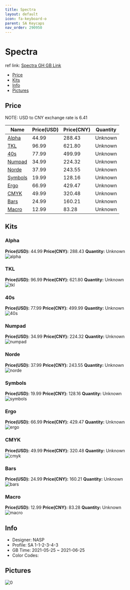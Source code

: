 ```yaml
---
title: Spectra 
layout: default
icon: fa-keyboard-o
parent: SA Keycaps
nav_order: 290950
---
```


# Spectra 

ref link: [Spectra GH GB Link](https://geekhack.org/index.php?topic=111830.0)

* [Price](#price)
* [Kits](#kits)
* [Info](#info)
* [Pictures](#pictures)

## Price

NOTE: USD to CNY exchange rate is 6.41

| Name          | Price(USD)   |  Price(CNY) | Quantity |
| ------------- | ------------ |  ---------- | -------- |
|[Alpha](#alpha)|44.99|288.43|Unknown|
|[TKL](#tkl)|96.99|621.80|Unknown|
|[40s](#40s)|77.99|499.99|Unknown|
|[Numpad](#numpad)|34.99|224.32|Unknown|
|[Norde](#norde)|37.99|243.55|Unknown|
|[Symbols](#symbols)|19.99|128.16|Unknown|
|[Ergo](#ergo)|66.99|429.47|Unknown|
|[CMYK](#cmyk)|49.99|320.48|Unknown|
|[Bars](#bars)|24.99|160.21|Unknown|
|[Macro](#macro)|12.99|83.28|Unknown|


## Kits
### Alpha  
**Price(USD):** 44.99	**Price(CNY):** 288.43	**Quantity:** Unknown  
<img src="{{ 'assets/images/sa-keycaps/Spectra/kits_pics/alpha.png' | relative_url }}" alt="alpha" class="image featured">

### TKL  
**Price(USD):** 96.99	**Price(CNY):** 621.80	**Quantity:** Unknown  
<img src="{{ 'assets/images/sa-keycaps/Spectra/kits_pics/tkl.png' | relative_url }}" alt="tkl" class="image featured">

### 40s  
**Price(USD):** 77.99	**Price(CNY):** 499.99	**Quantity:** Unknown  
<img src="{{ 'assets/images/sa-keycaps/Spectra/kits_pics/40s.png' | relative_url }}" alt="40s" class="image featured">

### Numpad  
**Price(USD):** 34.99	**Price(CNY):** 224.32	**Quantity:** Unknown  
<img src="{{ 'assets/images/sa-keycaps/Spectra/kits_pics/numpad.png' | relative_url }}" alt="numpad" class="image featured">

### Norde  
**Price(USD):** 37.99	**Price(CNY):** 243.55	**Quantity:** Unknown  
<img src="{{ 'assets/images/sa-keycaps/Spectra/kits_pics/norde.png' | relative_url }}" alt="norde" class="image featured">

### Symbols  
**Price(USD):** 19.99	**Price(CNY):** 128.16	**Quantity:** Unknown  
<img src="{{ 'assets/images/sa-keycaps/Spectra/kits_pics/symbols.png' | relative_url }}" alt="symbols" class="image featured">

### Ergo  
**Price(USD):** 66.99	**Price(CNY):** 429.47	**Quantity:** Unknown  
<img src="{{ 'assets/images/sa-keycaps/Spectra/kits_pics/ergo.png' | relative_url }}" alt="ergo" class="image featured">

### CMYK  
**Price(USD):** 49.99	**Price(CNY):** 320.48	**Quantity:** Unknown  
<img src="{{ 'assets/images/sa-keycaps/Spectra/kits_pics/cmyk.png' | relative_url }}" alt="cmyk" class="image featured">

### Bars  
**Price(USD):** 24.99	**Price(CNY):** 160.21	**Quantity:** Unknown  
<img src="{{ 'assets/images/sa-keycaps/Spectra/kits_pics/bars.png' | relative_url }}" alt="bars" class="image featured">

### Macro  
**Price(USD):** 12.99	**Price(CNY):** 83.28	**Quantity:** Unknown  
<img src="{{ 'assets/images/sa-keycaps/Spectra/kits_pics/macro.png' | relative_url }}" alt="macro" class="image featured">

## Info
* Designer: NASP  
* Profile: SA 1-1-2-3-4-3  
* GB Time: 2021-05-25 ~ 2021-06-25  
* Color Codes:  


## Pictures  
<img src="{{ 'assets/images/sa-keycaps/Spectra/rendering_pics/0.png' | relative_url }}" alt="0" class="image featured">
